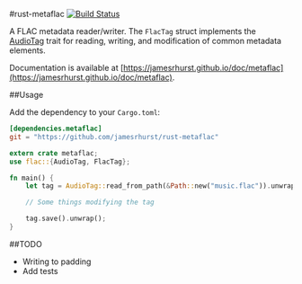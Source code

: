 #rust-metaflac [![Build Status](https://travis-ci.org/jamesrhurst/rust-metaflac.svg)](https://travis-ci.org/jamesrhurst/rust-metaflac)

A FLAC metadata reader/writer. The `FlacTag` struct implements the [AudioTag](https://github.com/jamesrhurst/rust-audiotag) trait for reading, writing, and modification of common metadata elements.

Documentation is available at [https://jamesrhurst.github.io/doc/metaflac](https://jamesrhurst.github.io/doc/metaflac).

##Usage

Add the dependency to your `Cargo.toml`:

```toml
[dependencies.metaflac]
git = "https://github.com/jamesrhurst/rust-metaflac"
```

```rust
extern crate metaflac;
use flac::{AudioTag, FlacTag};

fn main() {
	let tag = AudioTag::read_from_path(&Path::new("music.flac")).unwrap();

	// Some things modifying the tag

	tag.save().unwrap();
}
```

##TODO

  * Writing to padding
  * Add tests
